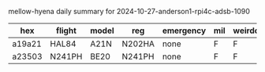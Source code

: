 mellow-hyena daily summary for 2024-10-27-anderson1-rpi4c-adsb-1090

|hex|flight|model|reg|emergency|mil|weirdo|
|--|--|--|--|--|--|--|
|a19a21|HAL84|A21N|N202HA|none|F|F|
|a23503|N241PH|BE20|N241PH|none|F|F|
